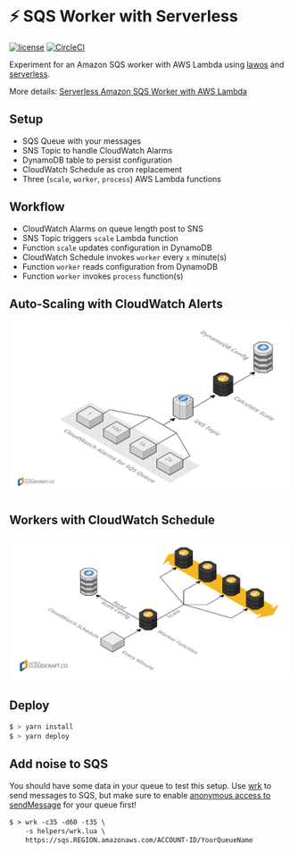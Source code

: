 # ⚡️ SQS Worker with Serverless

[![license](https://img.shields.io/github/license/sbstjn/lawos.svg)](https://github.com/sbstjn/sqs-worker-serverless/blob/master/LICENSE.md)
[![CircleCI](https://img.shields.io/circleci/project/github/sbstjn/sqs-worker-serverless/master.svg)](https://circleci.com/gh/sbstjn/sqs-worker-serverless)

Experiment for an Amazon SQS worker with AWS Lambda using [lawos](https://github.com/sbstjn/lawos) and [serverless](https://serverless.com).

More details: [Serverless Amazon SQS Worker with AWS Lambda](https://sbstjn.com/serverless-sqs-worker-with-aws-lambda.html)

## Setup

- SQS Queue with your messages
- SNS Topic to handle CloudWatch Alarms
- DynamoDB table to persist configuration
- CloudWatch Schedule as cron replacement
- Three (`scale`, `worker`, `process`) AWS Lambda functions

## Workflow

- CloudWatch Alarms on queue length post to SNS
- SNS Topic triggers `scale` Lambda function
- Function `scale` updates configuration in DynamoDB 
- CloudWatch Schedule invokes `worker` every `x` minute(s)
- Function `worker` reads configuration from DynamoDB
- Function `worker` invokes `process` function(s)

## Auto-Scaling with CloudWatch Alerts

![](./docs/scale.png) 

## Workers with CloudWatch Schedule

![](./docs/worker.png)

## Deploy

```bash
$ > yarn install
$ > yarn deploy
```

## Add noise to SQS

You should have some data in your queue to test this setup. Use [wrk](https://github.com/wg/wrk) to send messages to SQS, but make sure to enable [anonymous access to sendMessage](http://docs.aws.amazon.com/AWSSimpleQueueService/latest/SQSDeveloperGuide/acp-overview.html#anonQueues) for your queue first!

```
$ > wrk -c35 -d60 -t35 \
    -s helpers/wrk.lua \
    https://sqs.REGION.amazonaws.com/ACCOUNT-ID/YourQueueName
```
